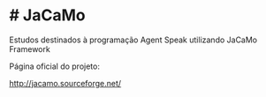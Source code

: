 <h1> # JaCaMo </h1>

Estudos destinados à programação Agent Speak utilizando JaCaMo Framework

Página oficial do projeto:

http://jacamo.sourceforge.net/

